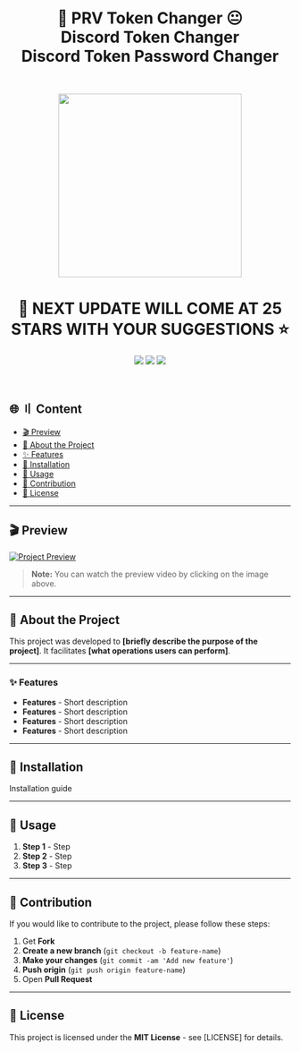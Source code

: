 <a id="top"></a>
<h1 align="center">
💎 PRV Token Changer 😐                                                      
    <br>      Discord Token Changer
    <br>  Discord Token Password Changer
</h1>
<br>
<p align="center"> 
  <kbd>
<img src="FOTO" width="328"></img>
  </kbd>
</p>

<h1 align="center">
💎 NEXT UPDATE WILL COME AT 25 STARS WITH YOUR SUGGESTIONS ⭐
</h1>

<p align="center">
<img src="https://img.shields.io/github/last-commit/Reeronia37/PRV_Token_Changer?style=flat">
<img src="https://img.shields.io/github/stars/Reeronia37/PRV_Token_Changer?color=brightgreen">
<img src="https://img.shields.io/github/forks/Reeronia37/PRV_Token_Changer?color=brightgreen">
</p>
<br>

## 🌐 〢 Content

- [🎬 Preview](#preview)
- [📌 About the Project](#atheproject)
- [✨ Features](#features)
- [🚀 Installation](#installation)
- [📌 Usage](#usage)
- [🤝 Contribution](#contribution)
- [📜 License](#license)

<a id="preview"></a>

---

## 🎬 Preview

[![Project Preview](preview.png)](https://www.youtube.com/watch?v=video_link)

> **Note:** You can watch the preview video by clicking on the image above.

<a id="atheproject"></a>

---

## 📌 About the Project

This project was developed to **[briefly describe the purpose of the project]**. It facilitates **[what operations users can perform]**.

<a id="features"></a>

---

### ✨ Features
- **Features** - Short description
- **Features** - Short description
- **Features** - Short description
- **Features** - Short description

<a id="installation"></a>

---

## 🚀 Installation

Installation guide

<a id="usage"></a>

---

## 📌 Usage

1. **Step 1** - Step
2. **Step 2** - Step
3. **Step 3** - Step

<a id="contribution"></a>

---

## 🤝 Contribution

If you would like to contribute to the project, please follow these steps:

1. Get **Fork**
2. **Create a new branch** (`git checkout -b feature-name`)
3. **Make your changes** (`git commit -am 'Add new feature'`)
4. **Push origin** (`git push origin feature-name`)
5. Open **Pull Request**

<a id="license"></a>

---

## 📜 License

This project is licensed under the **MIT License** - see [LICENSE] for details.
